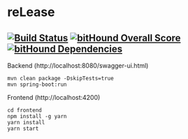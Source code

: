 # reLease 
## [![Build Status](https://travis-ci.org/IIpocTo/reLease.svg?branch=master)](https://travis-ci.org/IIpocTo/reLease) [![bitHound Overall Score](https://www.bithound.io/github/IIpocTo/reLease/badges/score.svg)](https://www.bithound.io/github/IIpocTo/reLease) [![bitHound Dependencies](https://www.bithound.io/github/IIpocTo/reLease/badges/dependencies.svg)](https://www.bithound.io/github/IIpocTo/reLease/master/dependencies/npm)

Backend (http://localhost:8080/swagger-ui.html)
```
mvn clean package -DskipTests=true
mvn spring-boot:run
```

Frontend (http://localhost:4200)
```
cd frontend
npm install -g yarn
yarn install
yarn start
```
